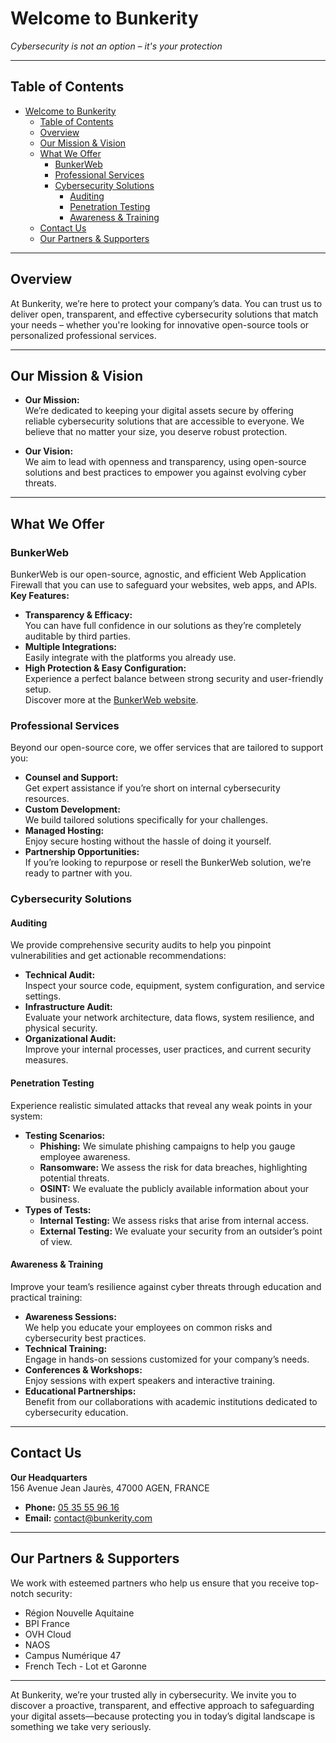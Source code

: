 # Welcome to Bunkerity  
*Cybersecurity is not an option – it's your protection*

---

## Table of Contents
- [Welcome to Bunkerity](#welcome-to-bunkerity)
  - [Table of Contents](#table-of-contents)
  - [Overview](#overview)
  - [Our Mission \& Vision](#our-mission--vision)
  - [What We Offer](#what-we-offer)
    - [BunkerWeb](#bunkerweb)
    - [Professional Services](#professional-services)
    - [Cybersecurity Solutions](#cybersecurity-solutions)
      - [Auditing](#auditing)
      - [Penetration Testing](#penetration-testing)
      - [Awareness \& Training](#awareness--training)
  - [Contact Us](#contact-us)
  - [Our Partners \& Supporters](#our-partners--supporters)

---

## Overview

At Bunkerity, we’re here to protect your company’s data. You can trust us to deliver open, transparent, and effective cybersecurity solutions that match your needs – whether you're looking for innovative open-source tools or personalized professional services.

---

## Our Mission & Vision

- **Our Mission:**  
  We’re dedicated to keeping your digital assets secure by offering reliable cybersecurity solutions that are accessible to everyone. We believe that no matter your size, you deserve robust protection.

- **Our Vision:**  
  We aim to lead with openness and transparency, using open-source solutions and best practices to empower you against evolving cyber threats.

---

## What We Offer

### BunkerWeb
BunkerWeb is our open-source, agnostic, and efficient Web Application Firewall that you can use to safeguard your websites, web apps, and APIs.  
**Key Features:**
- **Transparency & Efficacy:**  
  You can have full confidence in our solutions as they’re completely auditable by third parties.
- **Multiple Integrations:**  
  Easily integrate with the platforms you already use.
- **High Protection & Easy Configuration:**  
  Experience a perfect balance between strong security and user-friendly setup.  
Discover more at the [BunkerWeb website](https://www.bunkerweb.io/?utm_campaign=self&utm_source=github-organization-readme).

### Professional Services
Beyond our open-source core, we offer services that are tailored to support you:
- **Counsel and Support:**  
  Get expert assistance if you’re short on internal cybersecurity resources.
- **Custom Development:**  
  We build tailored solutions specifically for your challenges.
- **Managed Hosting:**  
  Enjoy secure hosting without the hassle of doing it yourself.
- **Partnership Opportunities:**  
  If you’re looking to repurpose or resell the BunkerWeb solution, we’re ready to partner with you.

### Cybersecurity Solutions

#### Auditing
We provide comprehensive security audits to help you pinpoint vulnerabilities and get actionable recommendations:
- **Technical Audit:**  
  Inspect your source code, equipment, system configuration, and service settings.
- **Infrastructure Audit:**  
  Evaluate your network architecture, data flows, system resilience, and physical security.
- **Organizational Audit:**  
  Improve your internal processes, user practices, and current security measures.

#### Penetration Testing
Experience realistic simulated attacks that reveal any weak points in your system:
- **Testing Scenarios:**  
  - **Phishing:** We simulate phishing campaigns to help you gauge employee awareness.  
  - **Ransomware:** We assess the risk for data breaches, highlighting potential threats.  
  - **OSINT:** We evaluate the publicly available information about your business.
- **Types of Tests:**  
  - **Internal Testing:** We assess risks that arise from internal access.
  - **External Testing:** We evaluate your security from an outsider’s point of view.

#### Awareness & Training
Improve your team’s resilience against cyber threats through education and practical training:
- **Awareness Sessions:**  
  We help you educate your employees on common risks and cybersecurity best practices.
- **Technical Training:**  
  Engage in hands-on sessions customized for your company’s needs.
- **Conferences & Workshops:**  
  Enjoy sessions with expert speakers and interactive training.
- **Educational Partnerships:**  
  Benefit from our collaborations with academic institutions dedicated to cybersecurity education.

---

## Contact Us

**Our Headquarters**  
156 Avenue Jean Jaurès, 47000 AGEN, FRANCE

- **Phone:** [05 35 55 96 16](tel:+33535559616)
- **Email:** [contact@bunkerity.com](mailto:contact@bunkerity.com)

---

## Our Partners & Supporters

We work with esteemed partners who help us ensure that you receive top-notch security:
- Région Nouvelle Aquitaine
- BPI France
- OVH Cloud
- NAOS
- Campus Numérique 47
- French Tech - Lot et Garonne

---

At Bunkerity, we’re your trusted ally in cybersecurity. We invite you to discover a proactive, transparent, and effective approach to safeguarding your digital assets—because protecting you in today’s digital landscape is something we take very seriously.

